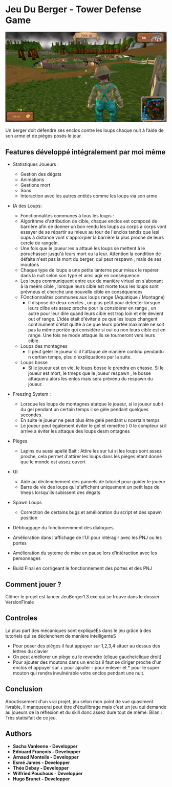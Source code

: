 # Jeu Du Berger - Tower Defense Game

![A screenshot](screenshot.png)

Un berger doit défendre ses enclos contre les loups chaque nuit à l’aide de son arme et de pièges posés le jour.


## Features développé intégralement par moi même 
- Statistiques Joueurs : 
	- Gestion des dégats
	- Animations
	- Gestions mort
  - Sons
  - Interaction avec les autres entités comme les loups via son arme
- IA des Loups:
	- Fonctionnalités communes à tous les loups : 
    - Algorithme d'attribution de cible, chaque enclos est ocmposé de barrière afin de donner un bon rendu les loups au corps à corps 
    vont essayer de se répartir au mieux au tour de l'enclos tandis que lesl oups à distance vont s'approrpier la barrière la plus
    proche de leurs cercle de rangeIn.
    - Une fois que le joueur les a attaué les loups se mettent à le poruchasser jusqu'à leurs mort ou la leur. Attention la condition de 
    défaite n'est pas la mort du berger, qui peut respawn , mais de ses moutons
    - Chaque type de loups a une petite lanterne pour mieux le repérer dans la nuit selon son type et ainsi agir en conséquence.
    - Les loups communiquent entre eux de manière virtuel en s'abonant à la meêm cible , lorsque leurs cible est morte tous les loups
    sont prévneus et cherche une nouvelle cible en conséquences
  - FOnctionnalités communes aux loups range (Aquatique / Montagne)
    - Il dispose de deux cercles , un plus petit pour detecter lorsque leurs cilbe ets assez proche pour la considérer en range
    , un autre pour leur dire quand leurs cible est trop loin et elle devient out of range. L'idée était d'éviter à ce que les loups
    changent continument d'état quitte à ce que leurs portée maximale ne soit pas la même portée qui considére si oui ou non leurs 
    cible est en range. Une fois ne mode attaque ils se tourneront vers leurs cible.
  - Loups des montagnes
    - Il peut geler le joueur si il l'attaque de manière continu pendantu n certian temps, plsu d'expliquations par la suite.
  - Loups bosse
    - Si le joueur est en vie, le loups bosse le prendra en chasse. Si le joueur est mort, le tmeps que le joueur respawn , le bosse attaquera
    alors les enlos mais sera prévenu du respawn du joueur.
- Freezing System : 
  - Lorsque les loups de montagnes atatque le joueur, si le joueur subit du gel pendant un certain temps il se gèle pendant quelques secondes.
  - En suite le joueur ne peut plus être gelé pendant u ncertain temps
  - Le joueur peut également éviter le gel et remettre ) 0 le compteur si il arrive à éviter les attaque des loups desm ontagnes
- Pièges
  - Lapins ou aussi apellé Bait : Attire les sur lui si les loups sont assez proche, cela permet d'attirer les loups dans les pièges étant donné
  que le monde est assez ouvert
- UI
  - Aide au déclenchement des pannels de tutoriel pour guider le joueur
  - Barre de vie des loups qui s'affichent uniquement un petit laps de tmeps lorsqu'ils subissent des dégats
- Spawn Loups
  - Correction de certains bugs et amélioration du script et des spawn position
  
- Débbuggage du fonctionemment des dialogues.
- Amélioration dans l'affichage de l'UI pour intéragir avec les PNJ ou les portes
- Amélioration du sytème de mise en pause lors d'intéraction avec les personnages
- Build Final en corrigeant le fonctionnement des portes et des PNJ
## Comment jouer ?

Clôner le projet est lancer JeuBerger1.3.exe qui se trouve dans le dossier VersionFinale
 
## Controles
La plus part des mécaniques sont expliquéEs dans le jeu grâce à des tutoriels qui se déclenchent de manière intelligenteS
- Pour poser des pièges il faut appuyer sur 1,2,3,4 situer au dessus des lettres du clavier
- On peut améliorer un piège ou le revendre (clique gauche/clique droit)
- Pour ajouter des moutons dans un enclos  il faut se diriger proche d'un enclos et appuyer sur + pour ajouter - pour enlever
et * pour le super mouton qui rendra invulnérable votre enclos pendant une nuit.
## Conclusion
Aboutissement d'un vrai projet, jeu selon mon point de vue quasiment livrable, il manqueerai peut être d'équilibrage mais
c'est un jeu qui demande au joueurs de la réflexion et du skill donc assez dure tout de même. Bilan : Très statisifait de ce jeu.



## Authors

* **Sacha Vanleene - Developper** 
* **Edouard François - Developper**
* **Arnaud Monteils - Developper**
* **Esmé James - Developper**
* **Théo Debay - Developper**
* **Wilfried Pouchous - Developper**
* **Hugo Brunet - Developper**
